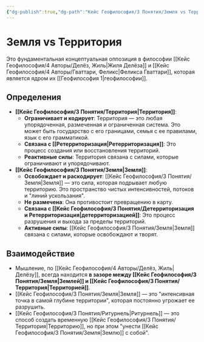 ```yaml
---
{"dg-publish":true,"dg-path":"Кейс Геофилософия/3 Понятия/Земля vs Территория","permalink":"/kejs-geofilosofiya/3-ponyatiya/zemlya-vs-territoriya/","dgShowLocalGraph":true}
---
```


# Земля vs Территория

Это фундаментальная концептуальная оппозиция в философии [[Кейс Геофилософия/4 Авторы/Делёз, Жиль\|Жиля Делёза]] и [[Кейс Геофилософия/4 Авторы/Гваттари, Феликс\|Феликса Гваттари]], которая является ядром их [[Геофилософия 1\|геофилософии]].

## Определения
- **[[Кейс Геофилософия/3 Понятия/Территория\|Территория]]**:
    - **Ограничивает и кодирует**: Территория — это любая упорядоченная, размеченная и ограниченная система. Это может быть государство с его границами, семья с ее правилами, язык с его грамматикой.
    - **Связана с [[Ретерриторизация\|Ретерриторизация]]**: Это процесс создания или восстановления территорий.
    - **Реактивные силы**: Территория связана с силами, которые ограничивают и упорядочивают.
- **[[Кейс Геофилософия/3 Понятия/Земля\|Земля]]**:
    - **Освобождает и раскодирует**: [[Кейс Геофилософия/3 Понятия/Земля\|Земля]] — это сила, которая подрывает любую территорию. Это пространство чистых интенсивностей, потоков и "линий ускользания".
    - **Не размечена**: Она противостоит превращению в карту.
    - **Связана с [[Кейс Геофилософия/3 Понятия/Детерриторизация и Ретерриторизация\|детерриторизацией]]**: Это процесс разрушения и выхода за пределы территорий.
    - **Активные силы**: [[Кейс Геофилософия/3 Понятия/Земля\|Земля]] связана с силами, которые освобождают и творят.

## Взаимодействие
- Мышление, по [[Кейс Геофилософия/4 Авторы/Делёз, Жиль\|Делёзу]], всегда находится **в зазоре между [[Кейс Геофилософия/3 Понятия/Земля\|Землей]] и [[Кейс Геофилософия/3 Понятия/Территория\|Территорией]]**.
- [[Кейс Геофилософия/3 Понятия/Земля\|Земля]] — это "интенсивная точка в самой глубине территории", которая постоянно угрожает ее разрушить.
- [[Кейс Геофилософия/3 Понятия/Ритурнель\|Ритурнель]] — это способ создать временную [[Кейс Геофилософия/3 Понятия/Территория\|Территорию]], но при этом "унести [[Кейс Геофилософия/3 Понятия/Земля\|Землю]] с собой".